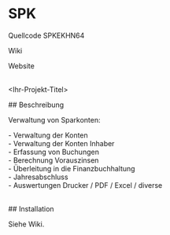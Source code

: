 <h1>SPK
     </h1>
     <p>Quellcode SPKEKHN64
     </p>
     <p>Wiki
     </p>
     <p>Website
     </p>
     <p>
          <br>&lt;Ihr-Projekt-Titel&gt;
     </p>
     <p>## Beschreibung
     </p>
     <p>Verwaltung von Sparkonten:
     </p>
     <p>- Verwaltung der Konten<br>- Verwaltung der Konten Inhaber<br>- Erfassung von Buchungen<br>- Berechnung Vorauszinsen<br>- &Uuml;berleitung in die Finanzbuchhaltung<br>- Jahresabschluss<br>- Auswertungen
          Drucker / PDF / Excel / diverse
     </p>
     <p>
          <br>## Installation
     </p>
     <p>Siehe Wiki.<br>&nbsp;
     </p>
